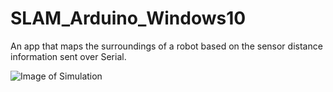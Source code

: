 # SLAM_Arduino_Windows10

An app that maps the surroundings of a robot based on the sensor distance information sent over Serial.

![Image of Simulation](https://i.gyazo.com/9e406f68968c57d4c676f2c30b50d2db.gif)
